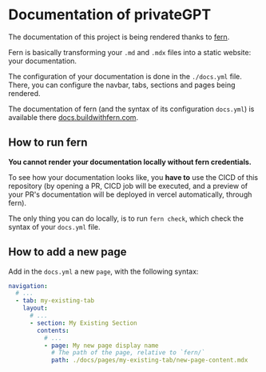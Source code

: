 # Documentation of privateGPT

The documentation of this project is being rendered thanks to [fern](https://github.com/fern-api/fern).

Fern is basically transforming your `.md` and `.mdx` files into a static website: your documentation.

The configuration of your documentation is done in the `./docs.yml` file.
There, you can configure the navbar, tabs, sections and pages being rendered.

The documentation of fern (and the syntax of its configuration `docs.yml`) is
available there [docs.buildwithfern.com](https://docs.buildwithfern.com/).

## How to run fern

**You cannot render your documentation locally without fern credentials.**

To see how your documentation looks like, you **have to** use the CICD of this
repository (by opening a PR, CICD job will be executed, and a preview of
your PR's documentation will be deployed in vercel automatically, through fern).

The only thing you can do locally, is to run `fern check`, which check the syntax of
your `docs.yml` file.

## How to add a new page

Add in the `docs.yml` a new `page`, with the following syntax:

```yml
navigation:
  # ...
  - tab: my-existing-tab
    layout:
      # ...
      - section: My Existing Section
        contents:
          # ...
          - page: My new page display name
            # The path of the page, relative to `fern/`
            path: ./docs/pages/my-existing-tab/new-page-content.mdx
```
